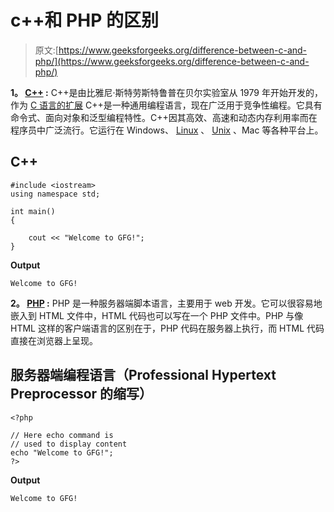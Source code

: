 # c++和 PHP 的区别

> 原文:[https://www.geeksforgeeks.org/difference-between-c-and-php/](https://www.geeksforgeeks.org/difference-between-c-and-php/)

**1。 [C++](https://www.geeksforgeeks.org/c-plus-plus/) :**
C++是由比雅尼·斯特劳斯特鲁普在贝尔实验室从 1979 年开始开发的，作为 [C 语言的扩展](https://www.geeksforgeeks.org/c-programming-language/) C++是一种通用编程语言，现在广泛用于竞争性编程。它具有命令式、面向对象和泛型编程特性。C++因其高效、高速和动态内存利用率而在程序员中广泛流行。它运行在 Windows、 [Linux](https://www.geeksforgeeks.org/introduction-to-linux-operating-system/) 、 [Unix](https://www.geeksforgeeks.org/introduction-to-unix-system/) 、Mac 等各种平台上。

## C++

```
#include <iostream>
using namespace std;

int main()
{

    cout << "Welcome to GFG!";
}
```

**Output**

```
Welcome to GFG!

```

**2。 [PHP](https://www.geeksforgeeks.org/php/) :**
PHP 是一种服务器端脚本语言，主要用于 web 开发。它可以很容易地嵌入到 HTML 文件中，HTML 代码也可以写在一个 PHP 文件中。PHP 与像 HTML 这样的客户端语言的区别在于，PHP 代码在服务器上执行，而 HTML 代码直接在浏览器上呈现。

## 服务器端编程语言（Professional Hypertext Preprocessor 的缩写）

```
<?php 

// Here echo command is 
// used to display content 
echo "Welcome to GFG!"; 
?> 
```

**Output**

```
Welcome to GFG! 

```